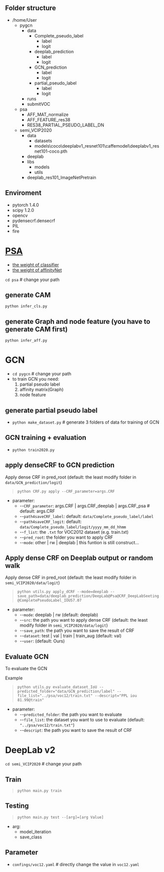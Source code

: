 ## Folder structure
- /home/User
    - pygcn
        - data
            - Complete_pseudo_label
                - label
                - logit
            - deeplab_prediction
                - label
                - logit
            - GCN_prediction
                - label
                - logit
            - partial_pseudo_label
                - label
                - logit
        - runs
        - submitVOC
    - psa
        - AFF_MAT_normalize
        - AFF_FEATURE_res38
        - RES38_PARTIAL_PSEUDO_LABEL_DN
    - semi_VCIP2020
        - data
            - datasets
            - models\coco\deeplabv1_resnet101\caffemodel\deeplabv1_resnet101-coco.pth
        - deeplab
        - libs
            - models
            - utils
        - deeplab_res101_ImageNetPretrain

## Enviroment
- pytorch 1.4.0
- scipy 1.2.0
- opencv
- pydensecrf.densecrf 
- PIL
- fire
# [PSA](https://github.com/jiwoon-ahn/psa)
- [the weight of classifier](https://drive.google.com/file/d/1xESB7017zlZHqxEWuh1Rb89UhjTGIKOA/view?usp=sharing)
- [the weight of affinityNet](https://drive.google.com/open?id=1mFvTH3siw0SS0vqPH0o9N3cI_ISQacwt)

 `cd psa`  # change your path
## generate CAM
`python infer_cls.py`

## generate Graph and node feature (you have to generate CAM first)
`python infer_aff.py`

# GCN

- `cd pygcn`  # change your path
-  to train GCN you need:
    1. partial pseudo label
    2. affinity matrix(Graph)
    3. node feature

## generate partial pseudo label
- `python make_dataset.py` # generate 3 folders of data for training of GCN

## GCN training + evaluation 
- `python train2020.py`

## apply denseCRF to GCN prediction
Apply dense CRF in pred_root (default: the least modify folder in `data/GCN_prediction/logit`)
>`python CRF.py apply --CRF_parameter=args.CRF`   

- parameter:
    - --`CRF_parameter`: args.CRF | args.CRF_deeplab | args.CRF_psa  # default: args.CRF
    - --`path4saveCRF_label`: default: `data/Complete_pseudo_label/label`
    - --`path4saveCRF_logit`: default: `data/Complete_pseudo_label/logit/yyyy_mm_dd_hhmm`
    - --`f_list`: the `.txt` for VOC2012 dataset (e.g. train.txt)
    - --`pred_root`: the folder you want to apply CRF
    - --`mode`: other | rw | deeplab |  this funtion is still construct...

## Apply dense CRF on Deeplab output or random walk
Apply dense CRF in pred_root (default: the least modify folder in `semi_VCIP2020/data/logit`)
>`python utils.py apply_dCRF --mode=deeplab --save_path=data/deeplab_prediction/DeepLab@Psa@CRF_DeepLabSeeting@CompletePseudoLabel_IOU57.07
`
- parameter:
    - --`mode`: deeplab | rw  (default: deeplab)
    - --`src`: the path you want to apply dense CRF (default: the least modify folder in `semi_VCIP2020/data/logit`)
    - --`save_path`: the path you want to save the result of CRF 
    - --`dataset`: test | val | train | train_aug (default: val)
    - --`user`:  (default: Ours)

## Evaluate GCN
To evaluate the GCN

Example
>`python utils.py evaluate_dataset_IoU --predicted_folder="data/GCN_prediction/label" --file_list="../psa/voc12/train.txt" --descript="PPL iou 81.99@train"`
- parameter:
    - --`predicted_folder`: the path you want to evaluate
    - --`file_list`: the dataset you want to use to evaluate (default: `"../psa/voc12/train.txt"`)
    - --`descript`: the path you want to save the result of CRF 

# DeepLab v2
 `cd semi_VCIP2020`  # change your path
## Train
>`python main.py train`

## Testing
>`python main.py test --[arg]=[arg Value]`
- arg:
    - model_iteration
    - save_class

## Parameter
- `confings/voc12.yaml`  # directly change the value in `voc12.yaml`
